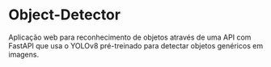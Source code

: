 # Object-Detector
Aplicação web para reconhecimento de objetos através de uma API com FastAPI que usa o YOLOv8 pré-treinado para detectar objetos genéricos em imagens.
